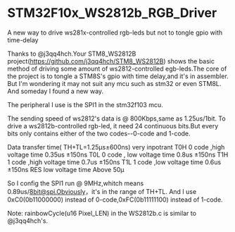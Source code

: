 # STM32F10x_WS2812b_RGB_Driver
A new way to drive ws281x-controlled rgb-leds but not to tongle gpio with time-delay

Thanks to @j3qq4hch.Your STM8_WS2812B project(https://github.com/j3qq4hch/STM8_WS2812B) shows the basic method of driving some amount of ws2812-controlled egb-leds.The core of the project is to tongle a STM8S's gpio with time delay,and it's in assembler.
But I'm wondering it may not suit any mcu such as stm32 or even STM8L.
And someday I found a new way.

The peripheral I use is the SPI1 in the stm32f103 mcu.

The sending speed of ws2812's data is @ 800Kbps,same as 1.25us/1bit.
To drive a ws2812b-controlled rgb-led, it need 24 continuous bits.But every bits only contains either of the two codes--0-code and 1-code.


Data transfer time( TH+TL=1.25μs±600ns)  very inpotrant
T0H       0 code ,high voltage time       0.35us      ±150ns
T0L       0 code , low voltage time       0.8us       ±150ns
T1H       1 code ,high voltage time       0.7us       ±150ns
T1L       1 code ,low voltage time        0.6us       ±150ns
RES       low voltage time                Above 50μ

So I config the SPI1 run @ 9MHz,whitch means 0.89us/8bit@spi.Obviously，it's in the range of TH+TL.
And I use 0xC0(0b11000000) instead of 0-code,0xFC(0b11111100) instead of 1-code.

Note: rainbowCycle(u16 Pixel_LEN) in the WS2812b.c is similar to @j3qq4hch's.
